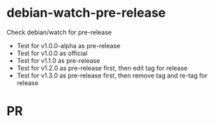 # debian-watch-pre-release

Check debian/watch for pre-release

* Test for v1.0.0-alpha as pre-release
* Test for v1.0.0 as official
* Test for v1.1.0 as pre-release
* Test for v1.2.0 as pre-release first, then edit tag for release 
* Test for v1.3.0 as pre-release first, then remove tag and re-tag for release 

# PR
